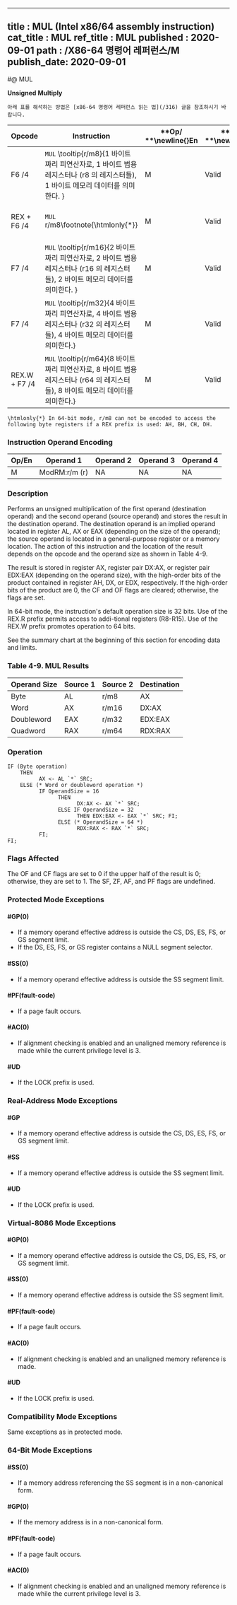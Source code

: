 ----------------------------
title : MUL (Intel x86/64 assembly instruction)
cat_title : MUL
ref_title : MUL
published : 2020-09-01
path : /X86-64 명령어 레퍼런스/M
publish_date: 2020-09-01
----------------------------


#@ MUL

**Unsigned Multiply**

```lec-info
아래 표를 해석하는 방법은 [x86-64 명령어 레퍼런스 읽는 법](/316) 글을 참조하시기 바랍니다.
```

|**Opcode**|**Instruction**|**Op/ **\newline{}**En**|**64-Bit **\newline{}**Mode**|**Compat/**\newline{}**Leg Mode**|**Description**|
|----------|---------------|------------------------|-----------------------------|---------------------------------|---------------|
|F6 /4|`MUL` \tooltip{r/m8}{1 바이트 짜리 피연산자로, 1 바이트 범용 레지스터나 (r8 의 레지스터들), 1 바이트 메모리 데이터를 의미한다. } |M|Valid|Valid|Unsigned multiply (AX <- AL `*` r/m8).|
|REX + F6 /4|`MUL` r/m8\footnote{\htmlonly{*}} |M|Valid|N.E.|Unsigned multiply (AX <- AL `*` r/m8).|
|F7 /4|`MUL` \tooltip{r/m16}{2 바이트 짜리 피연산자로, 2 바이트 범용 레지스터나 (r16 의 레지스터들), 2 바이트 메모리 데이터를 의미한다. } |M|Valid|Valid|Unsigned multiply (DX:AX <- AX `*` r/m16).|
|F7 /4|`MUL` \tooltip{r/m32}{4 바이트 짜리 피연산자로, 4 바이트 범용 레지스터나 (r32 의 레지스터들), 4 바이트 메모리 데이터를 의미한다.} |M|Valid|Valid|Unsigned multiply (EDX:EAX <- EAX `*` r/m32).|
|REX.W + F7 /4|`MUL` \tooltip{r/m64}{8 바이트 짜리 피연산자로, 8 바이트 범용 레지스터나 (r64 의 레지스터들), 8 바이트 메모리 데이터를 의미한다.} |M|Valid |N.E.|Unsigned multiply (RDX:RAX <- RAX `*` r/m64).|

```note
\htmlonly{*} In 64-bit mode, r/m8 can not be encoded to access the following byte registers if a REX prefix is used: AH, BH, CH, DH.
```
### Instruction Operand Encoding


|Op/En|Operand 1|Operand 2|Operand 3|Operand 4|
|-----|---------|---------|---------|---------|
|M|ModRM:r/m (r)|NA|NA|NA|
### Description


Performs an unsigned multiplication of the first operand (destination operand) and the second operand (source operand) and stores the result in the destination operand. The destination operand is an implied operand located in register AL, AX or EAX (depending on the size of the operand); the source operand is located in a general-purpose register or a memory location. The action of this instruction and the location of the result depends on the opcode and the operand size as shown in Table 4-9.

The result is stored in register AX, register pair DX:AX, or register pair EDX:EAX (depending on the operand size), with the high-order bits of the product contained in register AH, DX, or EDX, respectively. If the high-order bits of the product are 0, the CF and OF flags are cleared; otherwise, the flags are set.

In 64-bit mode, the instruction's default operation size is 32 bits. Use of the REX.R prefix permits access to addi-tional registers (R8-R15). Use of the REX.W prefix promotes operation to 64 bits. 

See the summary chart at the beginning of this section for encoding data and limits.

### Table 4-9.  MUL Results


|**Operand Size**|**Source 1**|**Source 2**|**Destination**|
|----------------|------------|------------|---------------|
|Byte|AL|r/m8|AX|
|Word|AX|r/m16|DX:AX|
|Doubleword|EAX|r/m32|EDX:EAX|
|Quadword|RAX|r/m64|RDX:RAX|

### Operation

```info-verb
IF (Byte operation)
    THEN 
          AX <- AL `*` SRC;
    ELSE (* Word or doubleword operation *)
          IF OperandSize = 16
                THEN 
                      DX:AX <- AX `*` SRC;
                ELSE IF OperandSize = 32
                      THEN EDX:EAX <- EAX `*` SRC; FI;
                ELSE (* OperandSize = 64 *)
                      RDX:RAX <- RAX `*` SRC;
          FI;
FI;
```
### Flags Affected


The OF and CF flags are set to 0 if the upper half of the result is 0; otherwise, they are set to 1. The SF, ZF, AF, and PF flags are undefined.


### Protected Mode Exceptions

#### #GP(0)
* If a memory operand effective address is outside the CS, DS, ES, FS, or GS segment limit.
* If the DS, ES, FS, or GS register contains a NULL segment selector.

#### #SS(0)
* If a memory operand effective address is outside the SS segment limit.

#### #PF(fault-code)
* If a page fault occurs.

#### #AC(0)
* If alignment checking is enabled and an unaligned memory reference is made while the current privilege level is 3.

#### #UD
* If the LOCK prefix is used.

### Real-Address Mode Exceptions

#### #GP
* If a memory operand effective address is outside the CS, DS, ES, FS, or GS segment limit.

#### #SS
* If a memory operand effective address is outside the SS segment limit.

#### #UD
* If the LOCK prefix is used.

### Virtual-8086 Mode Exceptions

#### #GP(0)
* If a memory operand effective address is outside the CS, DS, ES, FS, or GS segment limit.

#### #SS(0)
* If a memory operand effective address is outside the SS segment limit.

#### #PF(fault-code)
* If a page fault occurs.

#### #AC(0)
* If alignment checking is enabled and an unaligned memory reference is made.

#### #UD
* If the LOCK prefix is used.

### Compatibility Mode Exceptions



Same exceptions as in protected mode.


### 64-Bit Mode Exceptions

#### #SS(0)
* If a memory address referencing the SS segment is in a non-canonical form.

#### #GP(0)
* If the memory address is in a non-canonical form.

#### #PF(fault-code)
* If a page fault occurs.

#### #AC(0)
* If alignment checking is enabled and an unaligned memory reference is made while the current privilege level is 3.
